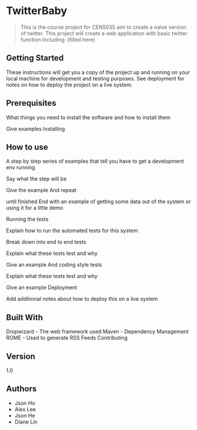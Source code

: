 # TwitterBaby
> This is the course project for CEN5035 aim to create a naive version of twitter. 
> This project will create a web application with basic twitter function including: (filled here)

## Getting Started

These instructions will get you a copy of the project up and running on your local machine for development and testing purposes. See deployment for notes on how to deploy the project on a live system.

## Prerequisites

What things you need to install the software and how to install them

Give examples
Installing

## How to use
A step by step series of examples that tell you have to get a development env running

Say what the step will be

Give the example
And repeat

until finished
End with an example of getting some data out of the system or using it for a little demo

Running the tests

Explain how to run the automated tests for this system

Break down into end to end tests

Explain what these tests test and why

Give an example
And coding style tests

Explain what these tests test and why

Give an example
Deployment

Add additional notes about how to deploy this on a live system

## Built With

Dropwizard - The web framework used
Maven - Dependency Management
ROME - Used to generate RSS Feeds
Contributing

## Version

1.0

## Authors

- Json Ho
- Alex Lee
- Json He
- Diane Lin



